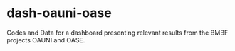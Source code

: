 # dash-oauni-oase
Codes and Data for a dashboard presenting relevant results from the BMBF projects OAUNI and OASE.
